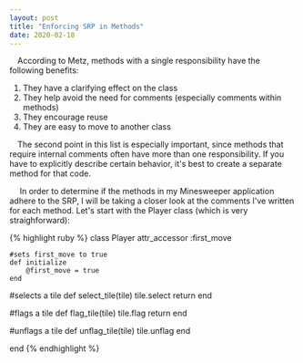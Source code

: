 ```yaml
---
layout: post
title: "Enforcing SRP in Methods"
date: 2020-02-18
---
```


<p>&emsp;According to Metz, methods with a single responsibility have the following benefits:</p>
<ol>
  <li>They have a clarifying effect on the class</li>
  <li>They help avoid the need for comments (especially comments within methods)</li>
  <li>They encourage reuse</li>
  <li>They are easy to move to another class</li>
</ol>

<p>&emsp;The second point in this list is especially important, since methods that require internal comments often have more than one responsibility. If you have to explicitly describe certain behavior, it's best to create a separate method for that code.</p>
<p>&emsp; In order to determine if the methods in my Minesweeper application adhere to the SRP, I will be taking a closer look at the comments I've written for each method. Let's start with the Player class (which is very straighforward): </p>

{% highlight ruby %}
class Player
	attr_accessor :first_move

	#sets first_move to true
	def initialize
		@first_move = true
	end

#selects a tile
	def select_tile(tile)
		tile.select
		return
	end

#flags a tile
	def flag_tile(tile)
		tile.flag
		return
	end

#unflags a tile
	def unflag_tile(tile)
		tile.unflag
	end

end
{% endhighlight %}
